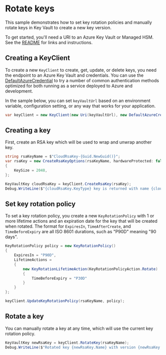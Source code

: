# Rotate keys

This sample demonstrates how to set key rotation policies and manually rotate keys in Key Vault to create a new key version.

To get started, you'll need a URI to an Azure Key Vault or Managed HSM. See the [README][] for links and instructions.

## Creating a KeyClient

To create a new `KeyClient` to create, get, update, or delete keys, you need the endpoint to an Azure Key Vault and credentials.
You can use the [DefaultAzureCredential][] to try a number of common authentication methods optimized for both running as a service deployed to Azure and development.

In the sample below, you can set `keyVaultUrl` based on an environment variable, configuration setting, or any way that works for your application.

```C# Snippet:KeysSample8KeyClient
var keyClient = new KeyClient(new Uri(keyVaultUrl), new DefaultAzureCredential());
```

## Creating a key

First, create an RSA key which will be used to wrap and unwrap another key.

```C# Snippet:KeysSample8CreateKey
string rsaKeyName = $"CloudRsaKey-{Guid.NewGuid()}";
var rsaKey = new CreateRsaKeyOptions(rsaKeyName, hardwareProtected: false)
{
    KeySize = 2048,
};

KeyVaultKey cloudRsaKey = keyClient.CreateRsaKey(rsaKey);
Debug.WriteLine($"{cloudRsaKey.KeyType} key is returned with name {cloudRsaKey.Name} and version {cloudRsaKey.Properties.Version}");
```

## Set key rotation policy

To set a key rotation policy, you create a new `KeyRotationPolicy` with 1 or more lifetime actions and an expiration date
for the key that will be created when rotated. The format for `ExpiresIn`, `TimeAfterCreate`, and `TimeBeforeExpiry` are all ISO 8601 durations, such as "P90D" meaning "90 days".

```C# Snippet:KeysSample8UpdateRotationPolicy
KeyRotationPolicy policy = new KeyRotationPolicy()
{
    ExpiresIn = "P90D",
    LifetimeActions =
    {
        new KeyRotationLifetimeAction(KeyRotationPolicyAction.Rotate)
        {
            TimeBeforeExpiry = "P30D"
        }
    }
};

keyClient.UpdateKeyRotationPolicy(rsaKeyName, policy);
```

## Rotate a key

You can manually rotate a key at any time, which will use the current key rotation policy.

```C# Snippet:KeysSample8RotateKey
KeyVaultKey newRsaKey = keyClient.RotateKey(rsaKeyName);
Debug.WriteLine($"Rotated key {newRsaKey.Name} with version {newRsaKey.Properties.Version}");
```

[DefaultAzureCredential]: https://github.com/Azure/azure-sdk-for-net/blob/main/sdk/identity/Azure.Identity/README.md
[README]: https://github.com/Azure/azure-sdk-for-net/blob/main/sdk/keyvault/Azure.Security.KeyVault.Keys/README.md